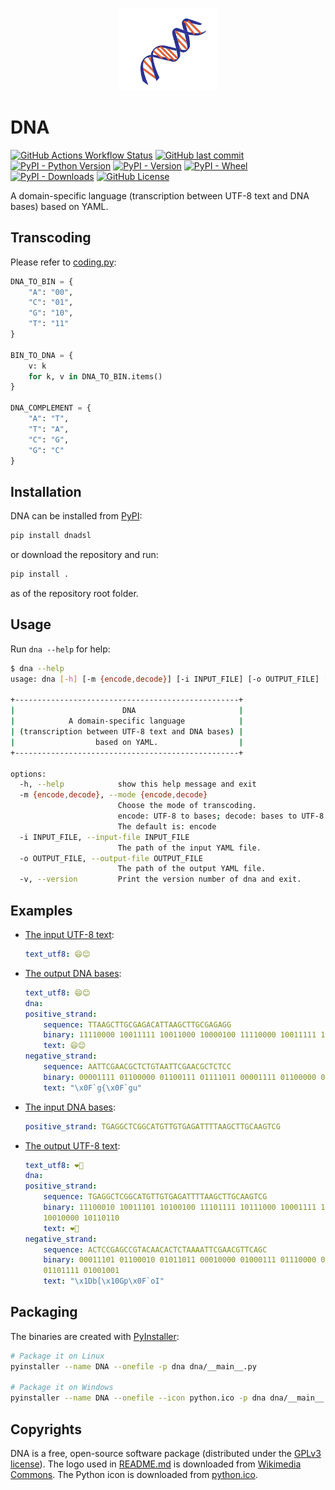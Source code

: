 <p align="center">
    <img alt="logo" src="https://github.com/project-aico/dna/raw/main/assets/DNA_small.svg"
        width="160" />
</p>

# DNA

[![GitHub Actions Workflow Status](https://github.com/project-aico/dna/actions/workflows/python-publish.yml/badge.svg)](https://github.com/project-aico/dna/blob/main/.github/workflows/python-publish.yml)
[![GitHub last commit](https://img.shields.io/github/last-commit/project-aico/dna)](https://github.com/project-aico/dna/commits/main/)
[![PyPI - Python Version](https://img.shields.io/pypi/pyversions/dnadsl)](https://pypi.org/project/dnadsl/)
[![PyPI - Version](https://img.shields.io/pypi/v/dnadsl)](https://pypi.org/project/dnadsl/)
[![PyPI - Wheel](https://img.shields.io/pypi/wheel/dnadsl)](https://pypi.org/project/dnadsl/#files)
[![PyPI - Downloads](https://img.shields.io/pypi/dm/dnadsl)](https://pypistats.org/packages/dnadsl)
[![GitHub License](https://img.shields.io/github/license/project-aico/dna)](https://github.com/project-aico/dna/blob/main/LICENSE)

A domain-specific language
(transcription between UTF-8 text and DNA bases)
based on YAML.

## Transcoding

Please refer to [coding.py](https://github.com/project-aico/dna/blob/main/dna/coding.py):

```python
DNA_TO_BIN = {
    "A": "00",
    "C": "01",
    "G": "10",
    "T": "11"
}

BIN_TO_DNA = {
    v: k
    for k, v in DNA_TO_BIN.items()
}

DNA_COMPLEMENT = {
    "A": "T",
    "T": "A",
    "C": "G",
    "G": "C"
}
```

## Installation

DNA can be installed
from [PyPI](https://pypi.org/project/dnadsl/):

```bash
pip install dnadsl
```

or download the repository and run:

```bash
pip install .
```

as of the repository root folder.

## Usage

Run `dna --help` for help:

```bash
$ dna --help
usage: dna [-h] [-m {encode,decode}] [-i INPUT_FILE] [-o OUTPUT_FILE] [-v]

+--------------------------------------------------+
|                        DNA                       |
|            A domain-specific language            |
| (transcription between UTF-8 text and DNA bases) |
|                  based on YAML.                  |
+--------------------------------------------------+

options:
  -h, --help            show this help message and exit
  -m {encode,decode}, --mode {encode,decode}
                        Choose the mode of transcoding.
                        encode: UTF-8 to bases; decode: bases to UTF-8.
                        The default is: encode
  -i INPUT_FILE, --input-file INPUT_FILE
                        The path of the input YAML file.
  -o OUTPUT_FILE, --output-file OUTPUT_FILE
                        The path of the output YAML file.
  -v, --version         Print the version number of dna and exit.
```

## Examples

- [The input UTF-8 text](https://github.com/project-aico/dna/blob/main/examples/input_text.yml):

    ```yaml
    text_utf8: 😄😊
    ```

- [The output DNA bases](https://github.com/project-aico/dna/blob/main/examples/output_bases.yml):

    ```yaml
    text_utf8: 😄😊
    dna:
    positive_strand:
        sequence: TTAAGCTTGCGAGACATTAAGCTTGCGAGAGG
        binary: 11110000 10011111 10011000 10000100 11110000 10011111 10011000 10001010
        text: 😄😊
    negative_strand:
        sequence: AATTCGAACGCTCTGTAATTCGAACGCTCTCC
        binary: 00001111 01100000 01100111 01111011 00001111 01100000 01100111 01110101
        text: "\x0F`g{\x0F`gu"
    ```

- [The input DNA bases](https://github.com/project-aico/dna/blob/main/examples/input_bases.yml):

    ```yaml
    positive_strand: TGAGGCTCGGCATGTTGTGAGATTTTAAGCTTGCAAGTCG
    ```

- [The output UTF-8 text](https://github.com/project-aico/dna/blob/main/examples/output_text.yml):

    ```yaml
    text_utf8: ❤️🐶
    dna:
    positive_strand:
        sequence: TGAGGCTCGGCATGTTGTGAGATTTTAAGCTTGCAAGTCG
        binary: 11100010 10011101 10100100 11101111 10111000 10001111 11110000 10011111
        10010000 10110110
        text: ❤️🐶
    negative_strand:
        sequence: ACTCCGAGCCGTACAACACTCTAAAATTCGAACGTTCAGC
        binary: 00011101 01100010 01011011 00010000 01000111 01110000 00001111 01100000
        01101111 01001001
        text: "\x1Db[\x10Gp\x0F`oI"
    ```

## Packaging

The binaries are created with
[PyInstaller](https://github.com/pyinstaller/pyinstaller):

```bash
# Package it on Linux
pyinstaller --name DNA --onefile -p dna dna/__main__.py

# Package it on Windows
pyinstaller --name DNA --onefile --icon python.ico -p dna dna/__main__.py
```

## Copyrights

DNA is a free, open-source software package
(distributed under the [GPLv3 license](./LICENSE)).
The logo used in [README.md](./README.md) is downloaded from
[Wikimedia Commons](https://commons.wikimedia.org/wiki/File:DNA_small.svg).
The Python icon is downloaded from
[python.ico](https://github.com/python/cpython/blob/main/PC/icons/python.ico).

